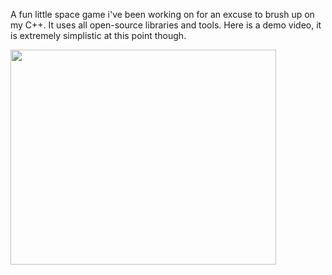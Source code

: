 A fun little space game i've been working on for an excuse to brush up on my C++. It uses all open-source libraries and tools. Here is a demo video, it is extremely simplistic at this point though.

<a href='http://www.youtube.com/watch?feature=player_embedded&v=xgN5HayG9Kk' target='_blank'><img src='http://img.youtube.com/vi/xgN5HayG9Kk/0.jpg' width='425' height=344 /></a>